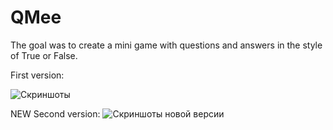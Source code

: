 # QMee
The goal was to create a mini game with questions and answers in the style of True or False.

First version:

![Скриншоты](http://s1.radikale.ru/uploads/2017/3/24/49a6efa19ba10a2330506e65de62aac2-full.png "Скриншоты")

NEW Second version: 
![Скриншоты новой версии](http://s1.radikale.ru/uploads/2017/3/24/49a6efa19ba10a2330506e65de62aac2-full.png "Скриншоты")